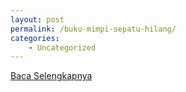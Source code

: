 ```yaml
---
layout: post
permalink: /buku-mimpi-sepatu-hilang/
categories:
    - Uncategorized
---
```


[Baca Selengkapnya](/09)